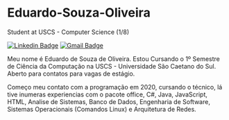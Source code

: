 # Eduardo-Souza-Oliveira


Student at USCS - Computer Science (1/8)

[![Linkedin Badge](https://img.shields.io/badge/-Eduardo%20Souza-986DFF?style=flat-square&logo=Linkedin&logoColor=white&link=https://www.linkedin.com/in/EduardoSouzaO/)](https://www.linkedin.com/in/EduardoSouzaO/) 
[![Gmail Badge](https://img.shields.io/badge/-eduardo.soliveira2505@gmail.com-986DFF?style=flat-square&logo=Gmail&logoColor=white&link=mailto:iuricold99@gmail.com)](mailto:eduardo.soliveira2505@gmail.com)

Meu nome é Eduardo de Souza de Oliveira. Estou Cursando o 1º Semestre de Ciência da Computação na USCS - Universidade São Caetano do Sul. Aberto para contatos para vagas de estágio.

Começo meu contato com a programação em 2020, cursando o técnico, lá tive inumeras experiencias com o pacote office, C#, Java, JavaScript, HTML, Analise de Sistemas, Banco de Dados, Engenharia de Software, Sistemas Operacionais (Comandos Linux) e Arquitetura de Redes.
